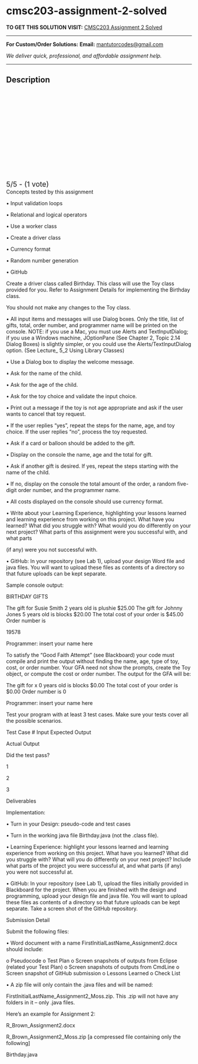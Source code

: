 # cmsc203-assignment-2-solved
**TO GET THIS SOLUTION VISIT:** [CMSC203 Assignment 2 Solved](https://mantutor.com/product/cmsc203-solved-7/)


---

**For Custom/Order Solutions:** **Email:** mantutorcodes@gmail.com  

*We deliver quick, professional, and affordable assignment help.*

---

<h2>Description</h2>



<div class="kk-star-ratings kksr-auto kksr-align-center kksr-valign-top" data-payload="{&quot;align&quot;:&quot;center&quot;,&quot;id&quot;:&quot;113905&quot;,&quot;slug&quot;:&quot;default&quot;,&quot;valign&quot;:&quot;top&quot;,&quot;ignore&quot;:&quot;&quot;,&quot;reference&quot;:&quot;auto&quot;,&quot;class&quot;:&quot;&quot;,&quot;count&quot;:&quot;1&quot;,&quot;legendonly&quot;:&quot;&quot;,&quot;readonly&quot;:&quot;&quot;,&quot;score&quot;:&quot;5&quot;,&quot;starsonly&quot;:&quot;&quot;,&quot;best&quot;:&quot;5&quot;,&quot;gap&quot;:&quot;4&quot;,&quot;greet&quot;:&quot;Rate this product&quot;,&quot;legend&quot;:&quot;5\/5 - (1 vote)&quot;,&quot;size&quot;:&quot;24&quot;,&quot;title&quot;:&quot;CMSC203 Assignment 2 Solved&quot;,&quot;width&quot;:&quot;138&quot;,&quot;_legend&quot;:&quot;{score}\/{best} - ({count} {votes})&quot;,&quot;font_factor&quot;:&quot;1.25&quot;}">

<div class="kksr-stars">

<div class="kksr-stars-inactive">
            <div class="kksr-star" data-star="1" style="padding-right: 4px">


<div class="kksr-icon" style="width: 24px; height: 24px;"></div>
        </div>
            <div class="kksr-star" data-star="2" style="padding-right: 4px">


<div class="kksr-icon" style="width: 24px; height: 24px;"></div>
        </div>
            <div class="kksr-star" data-star="3" style="padding-right: 4px">


<div class="kksr-icon" style="width: 24px; height: 24px;"></div>
        </div>
            <div class="kksr-star" data-star="4" style="padding-right: 4px">


<div class="kksr-icon" style="width: 24px; height: 24px;"></div>
        </div>
            <div class="kksr-star" data-star="5" style="padding-right: 4px">


<div class="kksr-icon" style="width: 24px; height: 24px;"></div>
        </div>
    </div>

<div class="kksr-stars-active" style="width: 138px;">
            <div class="kksr-star" style="padding-right: 4px">


<div class="kksr-icon" style="width: 24px; height: 24px;"></div>
        </div>
            <div class="kksr-star" style="padding-right: 4px">


<div class="kksr-icon" style="width: 24px; height: 24px;"></div>
        </div>
            <div class="kksr-star" style="padding-right: 4px">


<div class="kksr-icon" style="width: 24px; height: 24px;"></div>
        </div>
            <div class="kksr-star" style="padding-right: 4px">


<div class="kksr-icon" style="width: 24px; height: 24px;"></div>
        </div>
            <div class="kksr-star" style="padding-right: 4px">


<div class="kksr-icon" style="width: 24px; height: 24px;"></div>
        </div>
    </div>
</div>


<div class="kksr-legend" style="font-size: 19.2px;">
            5/5 - (1 vote)    </div>
    </div>
Concepts tested by this assignment

• Input validation loops

• Relational and logical operators

• Use a worker class

• Create a driver class

• Currency format

• Random number generation

• GitHub

Create a driver class called Birthday. This class will use the Toy class provided for you. Refer to Assignment Details for implementing the Birthday class.

You should not make any changes to the Toy class.

• All input items and messages will use Dialog boxes. Only the title, list of gifts, total, order number, and programmer name will be printed on the console. NOTE: if you use a Mac, you must use Alerts and TextInputDialog; if you use a Windows machine, JOptionPane (See Chapter 2, Topic 2.14 Dialog Boxes) is slightly simpler, or you could use the Alerts/TextInputDialog option. (See Lecture_ 5_2 Using Library Classes)

• Use a Dialog box to display the welcome message.

• Ask for the name of the child.

• Ask for the age of the child.

• Ask for the toy choice and validate the input choice.

• Print out a message if the toy is not age appropriate and ask if the user wants to cancel that toy request.

• If the user replies “yes”, repeat the steps for the name, age, and toy choice. If the user replies “no”, process the toy requested.

• Ask if a card or balloon should be added to the gift.

• Display on the console the name, age and the total for gift.

• Ask if another gift is desired. If yes, repeat the steps starting with the name of the child.

• If no, display on the console the total amount of the order, a random five-digit order number, and the programmer name.

• All costs displayed on the console should use currency format.

• Write about your Learning Experience, highlighting your lessons learned and learning experience from working on this project. What have you learned? What did you struggle with? What would you do differently on your next project? What parts of this assignment were you successful with, and what parts

(if any) were you not successful with.

• GitHub: In your repository (see Lab 1), upload your design Word file and java files. You will want to upload these files as contents of a directory so that future uploads can be kept separate.

Sample console output:

BIRTHDAY GIFTS

The gift for Susie Smith 2 years old is plushie $25.00 The gift for Johnny Jones 5 years old is blocks $20.00 The total cost of your order is $45.00 Order number is

19578

Programmer: insert your name here

To satisfy the “Good Faith Attempt” (see Blackboard) your code must compile and print the output without finding the name, age, type of toy, cost, or order number. Your GFA need not show the prompts, create the Toy object, or compute the cost or order number. The output for the GFA will be:

The gift for x 0 years old is blocks $0.00 The total cost of your order is $0.00 Order number is 0

Programmer: insert your name here

Test your program with at least 3 test cases. Make sure your tests cover all the possible scenarios.

Test Case # Input Expected Output

Actual Output

Did the test pass?

1

2

3

Deliverables

Implementation:

• Turn in your Design: pseudo-code and test cases

• Turn in the working java file Birthday.java (not the .class file).

• Learning Experience: highlight your lessons learned and learning experience from working on this project. What have you learned? What did you struggle with? What will you do differently on your next project? Include what parts of the project you were successful at, and what parts (if any) you were not successful at.

• GitHub: In your repository (see Lab 1), upload the files initially provided in Blackboard for the project. When you are finished with the design and programming, upload your design file and java file. You will want to upload these files as contents of a directory so that future uploads can be kept separate. Take a screen shot of the GitHub repository.

Submission Detail

Submit the following files:

• Word document with a name FirstInitialLastName_Assignment2.docx should include:

o Pseudocode o Test Plan o Screen snapshots of outputs from Eclipse (related your Test Plan) o Screen snapshots of outputs from CmdLine o Screen snapshot of GitHub submission o Lessons Learned o Check List

• A zip file will only contain the .java files and will be named:

FirstInitialLastName_Assignment2_Moss.zip. This .zip will not have any folders in it – only .java files.

Here’s an example for Assignment 2:

R_Brown_Assignment2.docx

R_Brown_Assignment2_Moss.zip [a compressed file containing only the following]

Birthday.java
